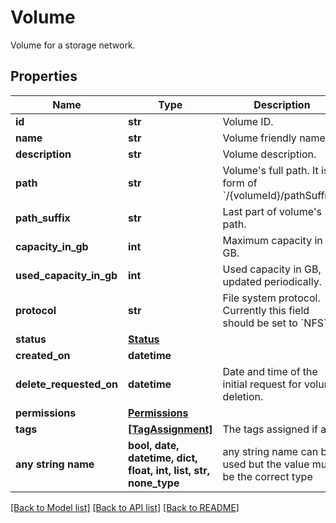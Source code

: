 # Volume

Volume for a storage network.

## Properties
Name | Type | Description | Notes
------------ | ------------- | ------------- | -------------
**id** | **str** | Volume ID. | [optional] 
**name** | **str** | Volume friendly name. | [optional] 
**description** | **str** | Volume description. | [optional] 
**path** | **str** | Volume&#39;s full path. It is in form of &#x60;/{volumeId}/pathSuffix&#x60;&#39;. | [optional] 
**path_suffix** | **str** | Last part of volume&#39;s path. | [optional] 
**capacity_in_gb** | **int** | Maximum capacity in GB. | [optional] 
**used_capacity_in_gb** | **int** | Used capacity in GB, updated periodically. | [optional] 
**protocol** | **str** | File system protocol. Currently this field should be set to &#x60;NFS&#x60;. | [optional] 
**status** | [**Status**](Status.md) |  | [optional] 
**created_on** | **datetime** |  | [optional] 
**delete_requested_on** | **datetime** | Date and time of the initial request for volume deletion. | [optional] 
**permissions** | [**Permissions**](Permissions.md) |  | [optional] 
**tags** | [**[TagAssignment]**](TagAssignment.md) | The tags assigned if any. | [optional] 
**any string name** | **bool, date, datetime, dict, float, int, list, str, none_type** | any string name can be used but the value must be the correct type | [optional]

[[Back to Model list]](../README.md#documentation-for-models) [[Back to API list]](../README.md#documentation-for-api-endpoints) [[Back to README]](../README.md)


